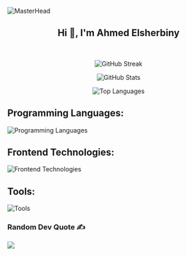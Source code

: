 ![MasterHead](https://i.redd.it/bpxxqqvps4h91.gif)

<div align="center">
  <h2>Hi 👋, I'm Ahmed Elsherbiny</h2>
</div>

<br>

<div align="center">

![GitHub Streak](https://github-readme-streak-stats.herokuapp.com/?user=ahmedelsherbiny74-eng&theme=highcontrast&hide_border=false)

![GitHub Stats](https://github-readme-stats.vercel.app/api?username=ahmedelsherbiny74-eng&theme=chartreuse-dark&hide_border=false&include_all_commits=false&count_private=false)

![Top Languages](https://github-readme-stats.vercel.app/api/top-langs/?username=ahmedelsherbiny74-eng&theme=chartreuse-dark&hide_border=false&include_all_commits=false&count_private=false&layout=compact)

</div>

## Programming Languages:

![Programming Languages](https://skillicons.dev/icons?i=c,cpp,java,py)

## Frontend Technologies:

![Frontend Technologies](https://skillicons.dev/icons?i=html,css,js,ts,bootstrap,tailwind,react)

## Tools:

![Tools](https://skillicons.dev/icons?i=bash,git,github,arduino,jenkins,docker,vscode)

### Random Dev Quote ✍️

![](https://quotes-github-readme.vercel.app/api?type=horizontal&theme=light)

<!-- [![](https://visitcount.itsvg.in/api?id=ahmedelsherbiny74-eng&icon=0&color=12)](https://visitcount.itsvg.in) -->
<!-- Proudly created with GPRM ( https://gprm.itsvg.in ) -->

